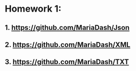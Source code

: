 # Homework 1:
## 1. https://github.com/MariaDash/Json
## 2. https://github.com/MariaDash/XML
## 3. https://github.com/MariaDash/TXT
